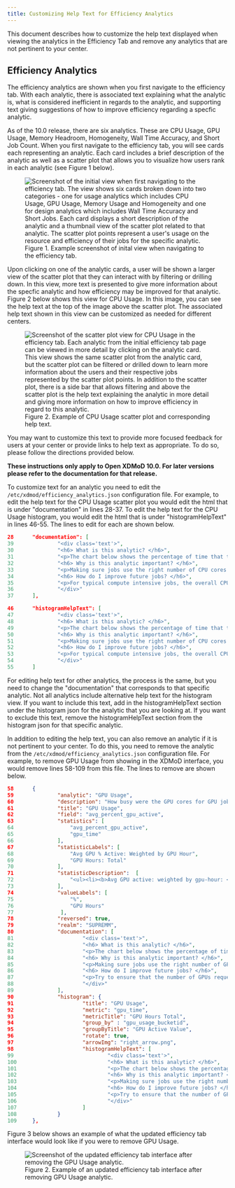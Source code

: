 ```yaml
---
title: Customizing Help Text for Efficiency Analytics
---
```


This document describes how to customize the help text displayed when viewing the analytics in the Efficiency Tab and remove any analytics that are not pertinent to your center.

## Efficiency Analytics

The efficiency analytics are shown when you first navigate to the efficiency tab. With each analytic, 
there is associated text explaining what the analytic is, what is considered inefficient in regards to the analytic, and 
supporting text giving suggestions of how to improve efficiency regarding a specfic analytic. 

As of the 10.0 release, there are six analytics. These are CPU Usage, GPU Usage, Memory Headroom, Homogeneity, Wall Time Accuracy, and Short Job Count. When you first navigate to the efficiency tab, you will see cards each representing an analytic. Each card includes a brief description of the analytic as well as a scatter plot that allows you to visualize how users rank in each analytic (see Figure 1 below).

<figure>
<img src="{{ site.baseurl }}/assets/images/efficiency_tab.png" alt="Screenshot of the initial view when first navigating to the efficiency tab. The view shows six cards broken down into two categories - one for usage analytics which includes CPU Usage, GPU Usage, Memory Usage and Homogeneity and one for design analytics which includes Wall Time Accuracy and Short Jobs. Each card displays a short description of the analytic and a thumbnail view of the scatter plot related to that analytic. The scatter plot points represent a user's usage on the resource and efficiency of their jobs for the specific analytic." />
<figcaption>Figure 1. Example screenshot of inital view when navigating to the efficiency tab.</figcaption>
</figure>

Upon clicking on one of the analytic cards, a user will be shown a larger view of the scatter plot that they can interact with by filtering or drilling down. In this view, more text is presented to give more information about the specfic analytic and how efficiency may be improved for that analytic. Figure 2 below shows this view for CPU Usage. In this image, you can see the help text at the top of the image above the scatter plot. The associated help text shown in this view can be customized as needed for different centers. 

<figure>
<img src="{{ site.baseurl }}/assets/images/cpu_usage.png" alt="Screenshot of the scatter plot view for CPU Usage in the efficiency tab. Each analytic from the initial efficiency tab page can be viewed in more detail by clicking on the analytic card. This view shows the same scatter plot from the analytic card, but the scatter plot can be filtered or drilled down to learn more information about the users and their respective jobs represented by the scatter plot points. In addition to the scatter plot, there is a side bar that allows filtering and above the scatter plot is the help text explaining the analytic in more detail and giving more information on how to improve efficiency in regard to this analytic." />
<figcaption>Figure 2. Example of CPU Usage scatter plot and corresponding help text.</figcaption>
</figure>

You may want to customize this text to provide more focused feedback for users at your center or provide links to help text as appropriate. To do so, please follow the directions provided below.

**These instructions only apply to Open XDMoD 10.0. For later versions please refer to the documentation for that release.**

To customize text for an analytic you need to edit the `/etc/xdmod/efficiency_analytics.json` configuration file. For example, to edit the help text for the CPU Usage scatter plot you would edit the html that is under "documentation" in lines 28-37.  To edit the help text for the CPU Usage histogram, you would edit the html that is under "histogramHelpText" in lines 46-55. The lines to edit for each are shown below.
```json
28      "documentation": [
39              "<div class='text'>",
30              "<h6> What is this analytic? </h6>",
31              "<p>The chart below shows the percentage of time that the CPU cores were idle compared to overall usage. Each point on the plot shows the data for the jobs for a particular user.</p>",
32              "<h6> Why is this analytic important? </h6>",
33              "<p>Making sure jobs use the right number of CPU cores helps ensure that the compute resources are used efficiently.</p>",
34              "<h6> How do I improve future jobs? </h6>",
35              "<p>For typical compute intensive jobs, the overall CPU usage should be &gt; 90 % (i.e. CPU core idle &lt; 10 %). Consider requesting fewer CPU cores for future jobs, or adjust the configuration settings of the software to make use of all the cores that have been requested.</p>",
36              "</div>"
37      ],
```

```json
46      "histogramHelpText": [
47              "<div class='text'>",
48              "<h6> What is this analytic? </h6>",
49              "<p>The chart below shows the percentage of time that the CPU cores were idle compared to overall usage.</p>",
50              "<h6> Why is this analytic important? </h6>",
51              "<p>Making sure jobs use the right number of CPU cores helps ensure that the compute resources are used efficiently.</p>",
52              "<h6> How do I improve future jobs? </h6>",
53              "<p>For typical compute intensive jobs, the overall CPU usage should be &gt; 90 % (i.e. CPU core idle &lt; 10 %). Consider requesting fewer CPU cores for future jobs, or adjust the configuration settings of the software to make use of all the cores that have been requested.</p>",
54              "</div>"
55      ]
```

For editing help text for other analytics, the process is the same, but you need to change the "documentation" that corresponds to that specific analytic. Not all analytics include alternative help text for the histogram view. If you want to include this text, add in the histogramHelpText section under the histogram json for the analytic that you are looking at. If you want to exclude this text, remove the histogramHelpText section from the histogram json for that specific analytic.

In addition to editing the help text, you can also remove an analytic if it is not pertinent to your center. To do this, you need to remove the analytic from the `/etc/xdmod/efficiency_analytics.json` configuration file. For example, to remove GPU Usage from showing in the XDMoD interface, you would remove lines 58-109 from this file. The lines to remove are shown below.

```json
58      {
59              "analytic": "GPU Usage",
60              "description": "How busy were the GPU cores for GPU jobs?",
61              "title": "GPU Usage",
62              "field": "avg_percent_gpu_active",
63              "statistics": [
64                  "avg_percent_gpu_active",
65                  "gpu_time"
66              ],
67              "statisticLabels": [
68                  "Avg GPU % Active: Weighted by GPU Hour",
69                  "GPU Hours: Total"
70              ],
71              "statisticDescription":  [
72                  "<ul><li><b>Avg GPU active: weighted by gpu-hour: </b> The average GPU usage % weighted by gpu hours, over all jobs that were executing.</li></ul><ul><li><b>GPU Hours: Total</b> The total GPU time in hours for all jobs that were executing during the time period. The GPU time is calculated as the number of allocated GPU devices multiplied by the wall time of the job.</li></ul>"
73              ],
74              "valueLabels": [
75                  "%",
76                  "GPU Hours"
77               ],
78              "reversed": true,
79              "realm": "SUPREMM",
80              "documentation": [
81                      "<div class='text'>",
82                      "<h6> What is this analytic? </h6>",
83                      "<p>The chart below shows the percentage of time that the GPUs were busy compared to overall usage. Each point on the plot shows the GPU jobs for a particular user.</p>"
84                      "<h6> Why is this analytic important? </h6>",
85                      "<p>Making sure jobs use the right number of GPUs helps ensure that the compute resources are used efficiently.</p>",
86                      "<h6> How do I improve future jobs? </h6>",
87                      "<p>Try to ensure that the number of GPUs requested matches the number required. If a code is not using all GPUs adjust the configuration settings of the software to make use of all the requested GPUs or consider requesting fewer GPUs in future jobs. If you have jobs with 0% GPU usage, double check that the code is compiled correctly to make use of the GPUs and is not defaulting to CPU-only calculations.</p>",
88                      "</div>"
89              ],
90              "histogram": {
91                      "title": "GPU Usage",
92                      "metric": "gpu_time",
93                      "metricTitle": "GPU Hours Total",
94                      "group_by" : "gpu_usage_bucketid",
95                      "groupByTitle": "GPU Active Value",
96                      "rotate": true,
97                      "arrowImg": "right_arrow.png",
98                      "histogramHelpText": [
99                              "<div class='text'>",
100                             "<h6> What is this analytic? </h6>",
101                             "<p>The chart below shows the percentage of time that the GPUs were busy compared to overall usage.</p>",
102                             "<h6> Why is this analytic important? </h6>",
103                             "<p>Making sure jobs use the right number of GPUs helps ensure that the compute resources are used efficiently.</p>",
104                             "<h6> How do I improve future jobs? </h6>",
105                             "<p>Try to ensure that the number of GPUs requested matches the number required. If a code is not using all GPUs adjust the configuration settings of the software to make use of all the requested GPUs or consider requesting fewer GPUs in future jobs. If you have jobs with 0% GPU usage, double check that the code is compiled correctly to make use of the GPUs and is not defaulting to CPU-only calculations.</p>",
106                             "</div>"
107                     ]
108             }
109     },
```

Figure 3 below shows an example of what the updated efficiency tab interface would look like if you were to remove GPU Usage. 

<figure>
<img src="{{ site.baseurl }}/assets/images/efficiency_tab_no_gpu.png" alt="Screenshot of the updated efficiency tab interface after removing the GPU Usage analytic." />
<figcaption>Figure 2. Example of an updated efficiency tab interface after removing GPU Usage analytic.</figcaption>
</figure>
